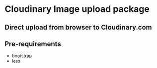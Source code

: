 # Cloudinary Image upload package

## Direct upload from browser to Cloudinary.com

## Pre-requirements

* bootstrap
* less

